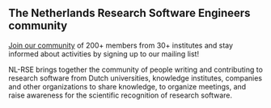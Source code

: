 
## The Netherlands Research Software Engineers community

[Join our community](https://lists.nl-rse.org/mailman/listinfo/everyone) of 200+ members from 30+ institutes and stay informed about activities by signing up to our mailing list!

NL-RSE brings together the community of people writing and contributing to research software from Dutch universities, knowledge institutes, companies and other organizations to share knowledge, to organize meetings, and raise awareness for the scientific recognition of research software.
